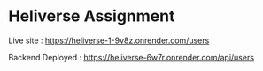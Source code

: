 # Heliverse Assignment

Live site : https://heliverse-1-9v8z.onrender.com/users

Backend Deployed : https://heliverse-6w7r.onrender.com/api/users
